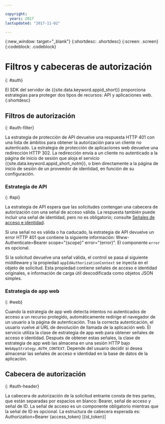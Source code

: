 ```yaml
---

copyright:
  years: 2017
lastupdated: "2017-11-02"

---
```


{:new_window: target="_blank"}
{:shortdesc: .shortdesc}
{:screen: .screen}
{:codeblock: .codeblock}


# Filtros y cabeceras de autorización
{: #auth}

El SDK del servidor de {{site.data.keyword.appid_short}} proporciona estrategias para proteger dos tipos de recursos: API y aplicaciones web.
{:shortdesc}


## Filtros de autorización
{: #auth-filter}

La estrategia de protección de API devuelve una respuesta HTTP 401 con una lista de ámbitos para obtener la autorización para un cliente no autenticado. La estrategia de protección de aplicaciones web devuelve una redirección HTTP 302. La redirección envía a un cliente no autenticado a la página de inicio de sesión que aloja el servicio {{site.data.keyword.appid_short_notm}}, o bien directamente a la página de inicio de sesión de un proveedor de identidad, en función de su configuración.



### Estrategia de API
{: #api}

La estrategia de API espera que las solicitudes contengan una cabecera de autorización con una señal de acceso válida. La respuesta también puede incluir una señal de identidad, pero no es obligatorio; consulte [Señales de acceso e identidad](/docs/services/appid/access-identity.html).

Si una señal no es válida o ha caducado, la estrategia de API devuelve un error HTTP 401 que contiene la siguiente información: Www-Authenticate=Bearer scope="{scope}" error="{error}". El componente `error` es opcional.

Si la solicitud devuelve una señal válida, el control se pasa al siguiente middleware y la propiedad `appIdAuthorizationContext` se inyecta en el objeto de solicitud. Esta propiedad contiene señales de acceso e identidad originales, e información de carga útil descodificada como objetos JSON simples.


### Estrategia de app web
{: #web}

Cuando la estrategia de app web detecta intentos no autenticados de acceso a un recurso protegido, automáticamente redirige el navegador de un usuario a la página de autenticación. Tras la correcta autenticación, el usuario vuelve al URL de devolución de llamada de la aplicación web. El servicio utiliza la clase de estrategia de app web para obtener señales de acceso e identidad. Después de obtener estas señales, la clase de estrategia de app web las almacena en una sesión HTTP bajo `WebAppStrategy.AUTH_CONTEXT`. Depende del usuario decidir si desea almacenar las señales de acceso e identidad en la base de datos de la aplicación.

## Cabecera de autorización
{: #auth-header}

La cabecera de autorización de la solicitud entrante consta de tres partes, que están separadas por espacios en blanco: Bearer, señal de acceso y señal de ID. La señal de acceso es un componente obligatorio mientras que la señal de ID es opcional. La estructura de cabecera esperada es: Authorization=Bearer {access_token} [{id_token}]
